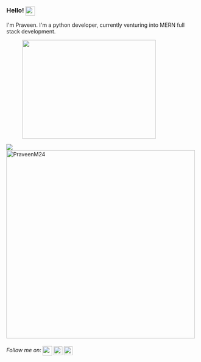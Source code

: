 ### Hello! <img src="https://media.giphy.com/media/du3J3cXyzhj75IOgvA/giphy.gif" width="25" height="24" align="top">
I'm Praveen. I'm a python developer, currently venturing into MERN full stack development.

&emsp;&emsp;&emsp;<img src="https://media.giphy.com/media/p4NLw3I4U0idi/giphy.gif" width="350" height="260" align="center">

<img src="https://github-readme-stats.vercel.app/api?username=PraveenM24&show_icons=true"  > 
<img  src="https://github-readme-stats.vercel.app/api/top-langs/?username=PraveenM24&layout=compact&hide=html" alt="PraveenM24" width="495"  >

###### Follow me on: <a href="https://www.linkedin.com/in/PraveenM8991/"><img src="https://media.giphy.com/media/CGnukhkcZjSX3XJPIv/giphy.gif" width="25" height="25" align="center"></a> <a href="https://www.instagram.com/praveen.m23/"><img src="https://media.giphy.com/media/SwyH7oWi2vhkOjCwiJ/giphy.gif" width="23" height="23" align="center"></a>  <a href="https://www.facebook.com/praveen.murugan.790"><img src="https://media.giphy.com/media/Q5i0sbSNRKdDMs4L4p/giphy.gif" width="23" height="23" align="center"></a>
  
